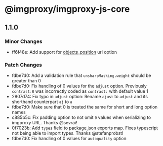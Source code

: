 # @imgproxy/imgproxy-js-core

## 1.1.0

### Minor Changes

- ff6f48e: Add support for [objects_position](https://docs.imgproxy.net/usage/processing#objects-position) url option

### Patch Changes

- fdbe7d0: Add a validation rule that `unsharpMasking.weight` should be greater than 0
- fdbe7d0: Fix handling of 0 values for the `adjust` option. Previously `contrast:0` was incorrectly coded as `contrast:` with default value 1
- 2807d74: Fix typo in `adjust` option: Rename `ajust` to `adjust` and its shorthand counterpart `aj` to `a`
- fdbe7d0: Make sure that 0 is treated the same for short and long option names
- c885b5c: Fix padding option to not omit `0` values when serializing to imgproxy URL. Thanks @sevrai!
- 0f7023b: Add `types` field to package.json exports map. Fixes typescript not being able to import types. Thanks @stefanprobst!
- fdbe7d0: Fix handling of 0 values for `autoquality` option
